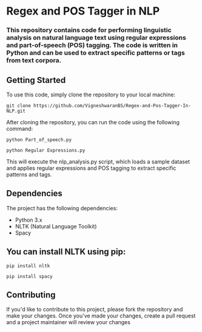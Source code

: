 # Regex and POS Tagger in NLP
### This repository contains code for performing linguistic analysis on natural language text using regular expressions and part-of-speech (POS) tagging. The code is written in Python and can be used to extract specific patterns or tags from text corpora.

## Getting Started
To use this code, simply clone the repository to your local machine:

```
git clone https://github.com/VigneshwaranBS/Regex-and-Pos-Tagger-In-NLP.git
```

After cloning the repository, you can run the code using the following command:

```
python Part_of_speech.py
```
```
python Regular Expressions.py
```

This will execute the nlp_analysis.py script, which loads a sample dataset and applies regular expressions and POS tagging to extract specific patterns and tags.

## Dependencies
The project has the following dependencies:

- Python 3.x
- NLTK (Natural Language Toolkit)
- Spacy

## You can install NLTK using pip:

 ```
pip install nltk
```
```
pip install spacy
```

## Contributing
If you'd like to contribute to this project, please fork the repository and make your changes. Once you've made your changes, create a pull request and a project maintainer will review your changes
